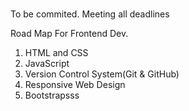 #

To be commited. Meeting all deadlines

Road Map For Frontend Dev.

1. HTML and CSS
2. JavaScript
3. Version Control System(Git & GitHub)
4. Responsive Web Design
5. Bootstrapsss




